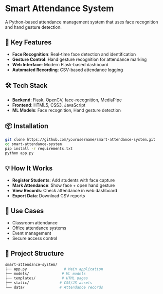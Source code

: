
# Smart Attendance System

A Python-based attendance management system that uses face recognition and hand gesture detection.  

## 🚀 Key Features

- **Face Recognition**: Real-time face detection and identification  
- **Gesture Control**: Hand gesture recognition for attendance marking  
- **Web Interface**: Modern Flask-based dashboard  
- **Automated Recording**: CSV-based attendance logging  

## 🛠️ Tech Stack

- **Backend**: Flask, OpenCV, face-recognition, MediaPipe  
- **Frontend**: HTML5, CSS3, JavaScript  
- **ML Models**: Face recognition, Hand gesture detection  

## 📦 Installation

```bash
git clone https://github.com/yourusername/smart-attendance-system.git
cd smart-attendance-system
pip install -r requirements.txt
python app.py
```
## 💡 How It Works
- **Register Students**: Add students with face capture
- **Mark Attendance**: Show face + open hand gesture
- **View Records**: Check attendance in web dashboard
- **Export Data**: Download CSV reports

## 🎯 Use Cases
- Classroom attendance
- Office attendance systems
- Event management
- Secure access control

## 📁 Project Structure
```bash
smart-attendance-system/
├── app.py                 # Main application
├── models/               # ML models
├── templates/            # HTML pages
├── static/              # CSS/JS assets
└── data/                # Attendance records
```
